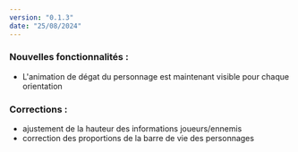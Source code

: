 ```yaml
---
version: "0.1.3"
date: "25/08/2024"
---
```


### Nouvelles fonctionnalités :

- L'animation de dégat du personnage est maintenant visible pour chaque orientation

### Corrections :

- ajustement de la hauteur des informations joueurs/ennemis
- correction des proportions de la barre de vie des personnages
